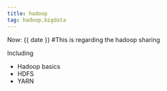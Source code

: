 ```yaml
---
title: hadoop
tag: hadoop,bigdata
---
```

Now: {{ date }}
#This is regarding the hadoop sharing

Including
* Hadoop basics
* HDFS
* YARN

